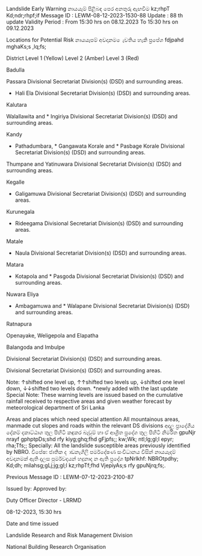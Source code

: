 Landslide Early Warning නායයෑම් පිළිබඳ පෙර අනතුරු ඇඟවීම kz;rhpT Kd;ndr;rhpf;if Message ID : LEWM-08-12-2023-1530-88 Update : 88 th update Validity Period : From 15:30 hrs on 08.12.2023 To 15:30 hrs on 09.12.2023

Locations for Potential Risk නායයෑපම් අවදානම ෙැවතිය හැකි ප්‍රපේශ fdjpahd mghaKs;s ,lq;fs;

District Level 1 (Yellow) Level 2 (Amber) Level 3 (Red)

Badulla

Passara Divisional Secretariat Division(s) (DSD) and surrounding areas.

* Hali Ela Divisional Secretariat Division(s) (DSD) and surrounding areas.

Kalutara

Walallawita and * Ingiriya Divisional Secretariat Division(s) (DSD) and surrounding areas.

Kandy

* Pathadumbara, * Gangawata Korale and * Pasbage Korale Divisional Secretariat Division(s) (DSD) and surrounding areas.

Thumpane and Yatinuwara Divisional Secretariat Division(s) (DSD) and surrounding areas.

Kegalle

* Galigamuwa Divisional Secretariat Division(s) (DSD) and surrounding areas.

Kurunegala

* Rideegama Divisional Secretariat Division(s) (DSD) and surrounding areas.

Matale

* Naula Divisional Secretariat Division(s) (DSD) and surrounding areas.

Matara

* Kotapola and * Pasgoda Divisional Secretariat Division(s) (DSD) and surrounding areas.

Nuwara Eliya

* Ambagamuwa and * Walapane Divisional Secretariat Division(s) (DSD) and surrounding areas.

Ratnapura

Openayake, Weligepola and Elapatha

Balangoda and Imbulpe

Divisional Secretariat Division(s) (DSD) and surrounding areas.

Divisional Secretariat Division(s) (DSD) and surrounding areas.

Note: ↑shifted one level up, ↑↑shifted two levels up, ↓shifted one level down, ↓↓shifted two levels down. *newly added with the last update Special Note: These warning levels are issued based on the cumulative rainfall received to respective areas and given weather forecast by meteorological department of Sri Lanka

Areas and places which need special attention All mountainous areas, manmade cut slopes and roads within the relevant DS divisions අදාල ප්‍රාදේශීය දේකම් දකාට්ඨාශ තුල පිහිටි කඳුකර බෑවුම් හා ඒ ආශ්‍රිත ප්‍රදේශ තුල පිහිටි නිර්මිත gpuNjr nrayf gphptpDs;shd rfy kiyg;ghq;fhd gFjpfs;; kw;Wk; ntl;lg;gl;l epyr; rha;Tfs;; Specially: All the landslide susceptible areas previously identified by NBRO. විපේෂ: ජාතික ද ාඩනැගිලි පර්මදේෂණ සංවිධානය විසින් නායයෑදම් අවදානමක් ඇති දලස පුර්මවදයන් හදුනාද න ඇති ප්‍රදේශ tpNrlkhf: NBROtpdhy; Kd;dh; milahsg;gLj;jg;gl;l kz;rhpTf;fhd VjepiyAs;s rfy gpuNjrq;fs;.

Previous Message ID : LEWM-07-12-2023-2100-87

Issued by: Approved by:

Duty Officer Director - LRRMD

08-12-2023, 15:30 hrs

Date and time issued

Landslide Research and Risk Management Division

National Building Research Organisation